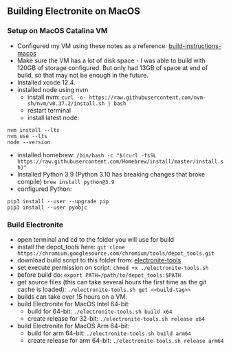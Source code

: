 ## Building Electronite on MacOS
### Setup on MacOS Catalina VM
- Configured my VM using these notes as a reference: [build-instructions-macos](../build-instructions-macos.md)
- Make sure the VM has a lot of disk space - I was able to build with 120GB of storage configured.  But only had 13GB of space at end of build, so that may not be enough in the future.
- Installed xcode 12.4.
- installed node using nvm
    - install nvm: `curl -o- https://raw.githubusercontent.com/nvm-sh/nvm/v0.37.2/install.sh | bash`
    - restart terminal
    - install latest node:
```
nvm install --lts
nvm use --lts
node --version
```
- installed homebrew: `/bin/bash -c "$(curl -fsSL https://raw.githubusercontent.com/Homebrew/install/master/install.sh)"`
- Installed Python 3.9 (Python 3.10 has breaking changes that broke compile) `brew install python@3.9`
- configured Python:
```
pip3 install --user --upgrade pip
pip3 install --user pyobjc
```

### Build Electronite
- open terminal and cd to the folder you will use for build
- install the depot_tools here: `git clone https://chromium.googlesource.com/chromium/tools/depot_tools.git`
- download build script to this folder from: [electronite-tools](electronite-tools.sh)
- set execute permission on script: `chmod +x ./electronite-tools.sh`
- before build do: `export PATH=/path/to/depot_tools:$PATH`
- get source files (this can take several hours the first time as the git cache is loaded): `./electronite-tools.sh get <<build-tag>>`
- builds can take over 15 hours on a VM.
- build Electronite for MacOS Intel 64-bit:
    - build for 64-bit: `./electronite-tools.sh build x64`
    - create release for 32-bit: `./electronite-tools.sh release x64`
- build Electronite for MacOS Arm 64-bit:
    - build for arm 64-bit: `./electronite-tools.sh build arm64`
    - create release for arm 64-bit: `./electronite-tools.sh release arm64`

